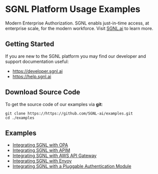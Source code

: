 # SGNL Platform Usage Examples

Modern Enterprise Authorization. SGNL enabls just-in-time access, at enterprise scale, for the modern workforce. Visit [SGNL.ai](https://sgnl.ai) to learn more.

## Getting Started

If you are new to the SGNL platform you may find our developer and support documentation useful:
* https://developer.sgnl.ai
* https://help.sgnl.ai

## Download Source Code
To get the source code of our examples via **git**:

```
git clone https://https://github.com/SGNL-ai/examples.git
cd ./examples
```

## Examples
* [Integrating SGNL with OPA](https://github.com/SGNL-ai/examples/blob/main/opa)
* [Integrating SGNL with APIM](https://github.com/SGNL-ai/examples/blob/main/apim)
* [Integrating SGNL with AWS API Gateway](https://github.com/SGNL-ai/examples/blob/main/aws/lambda/authorizer)
* [Integrating SGNL with Envoy](https://github.com/SGNL-ai/examples/blob/main/envoy/sgnl_ext_authz)
* [Integrating SGNL with a Pluggable Authentication Module](https://github.com/SGNL-ai/examples/blob/main/pam)
